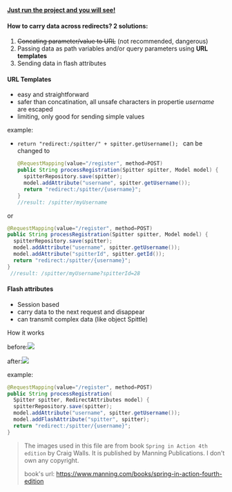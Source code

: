 **<u>Just run the project and you will see!</u>**

#### How to carry data across redirects? 2 solutions:

1. ~~Concating parameter/value to URL~~ (not recommended, dangerous)
2. Passing data as path variables and/or query parameters using **URL templates**
3. Sending data in flash attributes

#### URL Templates

- easy and straightforward
- safer than concatination, all unsafe characters in propertie *username* are escaped
- limiting, only good for sending simple values

example:

- `return "redirect:/spitter/" + spitter.getUsername(); ` can be changed to 

  ```java
  @RequestMapping(value="/register", method=POST)
  public String processRegistration(Spitter spitter, Model model) {
  	spitterRepository.save(spitter);
  	model.addAttribute("username", spitter.getUsername());
  	return "redirect:/spitter/{username}";
  }
  //result: /spitter/myUsername
  ```

or

  ```java
  @RequestMapping(value="/register", method=POST)
  public String processRegistration(Spitter spitter, Model model) {
  	spitterRepository.save(spitter);
  	model.addAttribute("username", spitter.getUsername());
    model.addAttribute("spitterId", spitter.getId());
  	return "redirect:/spitter/{username}";
  }
   //result: /spitter/myUsername?spitterId=28
  ```
#### Flash attributes

- Session based
- carry data to the next request and disappear
- can transmit complex data (like object Spittle)

How it works

before:![](http://oojmjfxmz.bkt.clouddn.com/17-7-14/32491731.jpg)

after:![](http://oojmjfxmz.bkt.clouddn.com/17-7-14/70545527.jpg)

example:

```java
@RequestMapping(value="/register", method=POST)
public String processRegistration(
  Spitter spitter, RedirectAttributes model) {
  spitterRepository.save(spitter);
  model.addAttribute("username", spitter.getUsername());
  model.addFlashAttribute("spitter", spitter);
  return "redirect:/spitter/{username}";
}
```

> The images used in this file are from book `Spring in Action 4th edition` by Craig Walls. It is published by Manning Publications. I don't own any copyright. 
>
> book's url: https://www.manning.com/books/spring-in-action-fourth-edition